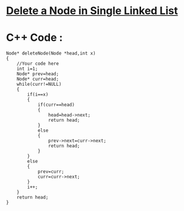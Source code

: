 # <a href="https://practice.geeksforgeeks.org/problems/delete-a-node-in-single-linked-list/1">Delete a Node in Single Linked List</a>

# C++ Code :
```
Node* deleteNode(Node *head,int x)
{
    //Your code here
    int i=1;
    Node* prev=head;
    Node* curr=head;
    while(curr!=NULL)
    {
        if(i==x)
        {
            if(curr==head)
            {
                head=head->next;
                return head;
            }
            else
            {
                prev->next=curr->next;
                return head;
            }
        }
        else
        {
            prev=curr;
            curr=curr->next;
        }
        i++;
    }
    return head;
}
```